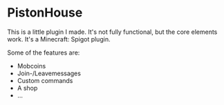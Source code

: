 # PistonHouse

This is a little plugin I made. It's not fully functional, but the core elements work. It's a Minecraft: Spigot plugin.

Some of the features are:
- Mobcoins
- Join-/Leavemessages
- Custom commands
- A shop
- ...
